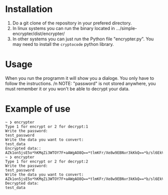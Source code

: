 # Installation
1. Do a git clone of the repository in your prefered directory.
2. In linux systems you can run the binary located in .../simple-encrypter/dist/encrypter/
3. In other systems you can just run the Python file "encrypter.py". You may need to install the `cryptocode` python library.

# Usage
When you run the programm it will show you a dialoge. You only have to follow the instructions. /n
NOTE: "password" is not stored anywhere, you must remember it or you won't be able to decrypt your data. 

# Example of use
```
~ ❯ encrypter                                                                                                     
Type 1 for encrypt or 2 for decrypt:1
Write the password:
test_password
Write the data you want to convert:
test_data
Encrypted data::
AZk1on5jsE5o*hKMqZi3WTOY7F+aAWgAO8Q==*tlmKFr/Xe8w9EBNvr3kKkQ==*b/sl6EkVakNUAf3TWcBmew==
~ ❯ encrypter                                                                                                 
Type 1 for encrypt or 2 for decrypt:2
Write the password:
test_password
Write the data you want to convert:
AZk1on5jsE5o*hKMqZi3WTOY7F+aAWgAO8Q==*tlmKFr/Xe8w9EBNvr3kKkQ==*b/sl6EkVakNUAf3TWcBmew==
Decrypted data:
test_data
```
